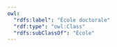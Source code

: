 ```yaml
---
owl:
  "rdfs:label": "École doctorale"
  "rdf:type": "owl:Class"
  "rdfs:subClassOf": "École"
---
```


<OntologyTable frontMatter={frontMatter}/>
